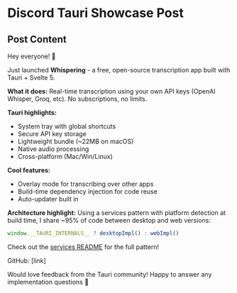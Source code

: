 # Discord Tauri Showcase Post

## Post Content

Hey everyone! 👋

Just launched **Whispering** - a free, open-source transcription app built with Tauri + Svelte 5.

**What it does:**
Real-time transcription using your own API keys (OpenAI Whisper, Groq, etc). No subscriptions, no limits.

**Tauri highlights:**
- System tray with global shortcuts
- Secure API key storage
- Lightweight bundle (~22MB on macOS)
- Native audio processing
- Cross-platform (Mac/Win/Linux)

**Cool features:**
- Overlay mode for transcribing over other apps
- Build-time dependency injection for code reuse
- Auto-updater built in

**Architecture highlight:**
Using a services pattern with platform detection at build time, I share ~95% of code between desktop and web versions:
```typescript
window.__TAURI_INTERNALS__ ? desktopImpl() : webImpl()
```
Check out the [services README](https://github.com/braden-w/whispering/tree/main/apps/app/src/lib/services) for the full pattern!

GitHub: [link]

Would love feedback from the Tauri community! Happy to answer any implementation questions 🚀